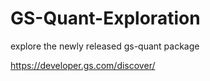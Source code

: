 # GS-Quant-Exploration



explore the newly released gs-quant package

https://developer.gs.com/discover/